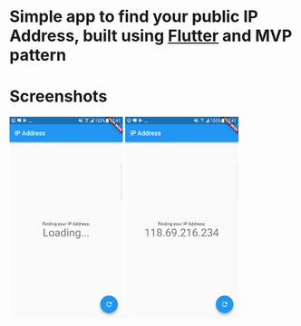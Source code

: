# Simple app to find your public IP Address, built using [Flutter](https://flutter.io/) and MVP pattern

# Screenshots
<img src="/screenshots/IP_loading.png" width="200"/> <img src="/screenshots/IP_loaded.png" width="200"/>